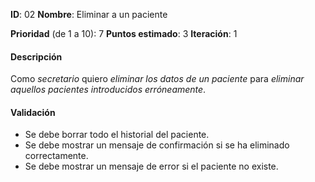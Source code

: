 **ID**: 02
**Nombre**: Eliminar a un paciente

**Prioridad** (de 1 a 10): 7
**Puntos estimado**: 3
**Iteración**: 1

#### Descripción

Como *secretario* quiero *eliminar los datos de un paciente* para *eliminar aquellos pacientes introducidos erróneamente*.

#### Validación

* Se debe borrar todo el historial del paciente.
* Se debe mostrar un mensaje de confirmación si se ha eliminado correctamente.
* Se debe mostrar un mensaje de error si el paciente no existe.